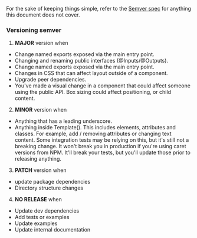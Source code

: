 For the sake of keeping things simple, refer to the [Semver spec](semver-org)
for anything this document does not cover.

### Versioning semver

1. **MAJOR** version when
  - Change named exports exposed via the main entry point.
  - Changing and renaming public interfaces (@Inputs/@Outputs).
  - Change named exports exposed via the main entry point.
  - Changes in CSS that can affect layout outside of a component.
  - Upgrade peer dependencies.
  - You've made a visual change in a component that could affect someone using the public API.
    Box sizing could affect positioning, or child content.

2. **MINOR** version when
  - Anything that has a leading underscore.
  - Anything inside Template(). This includes elements, attributes and classes.
  For example, add / removing attributes or changing text content.
  Some integration tests may be relying on this, but it's still not a breaking change.
  It won't break you in production if you're using caret versions from NPM.
  It'll break your tests, but you'll update those prior to releasing anything.

3. **PATCH** version when
  - update package dependencies
  - Directory structure changes

4. **NO RELEASE** when
  - Update dev dependencies
  - Add tests or examples
  - Update examples
  - Update internal documentation
  

[semver-org]: http://semver.org/
